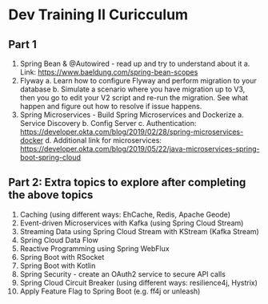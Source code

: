 ﻿# Dev Training II Curicculum 

## Part 1
1.	Spring Bean & @Autowired - read up and try to understand about it
    a.	Link: https://www.baeldung.com/spring-bean-scopes
2.	Flyway 
    a.	Learn how to configure Flyway and perform migration to your database 
    b.	Simulate a scenario where you have migration up to V3, then you go to edit your V2 script and re-run the migration. See what happen and figure out how to resolve if issue happens.
3.	Spring Microservices - Build Spring Microservices and Dockerize
    a.	Service Discovery 
    b.	Config Server
    c.	Authentication: https://developer.okta.com/blog/2019/02/28/spring-microservices-docker
    d.	Additional link for microservices: https://developer.okta.com/blog/2019/05/22/java-microservices-spring-boot-spring-cloud

## Part 2: Extra topics to explore after completing the above topics 
1.	Caching (using different ways: EhCache, Redis, Apache Geode) 
2.	Event-driven Microservices with Kafka (using Spring Cloud Stream) 
3.	Streaming Data using Spring Cloud Stream with KStream (Kafka Stream) 
4.	Spring Cloud Data Flow 
5.	Reactive Programming using Spring WebFlux 
6.	Spring Boot with RSocket 
7.	Spring Boot with Kotlin 
8.	Spring Security - create an OAuth2 service to secure API calls 
9.	Spring Cloud Circuit Breaker (using different ways: resilience4j, Hystrix) 
10.	Apply Feature Flag to Spring Boot (e.g. ff4j or unleash)


